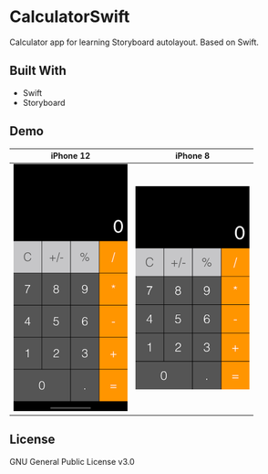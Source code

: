 # CalculatorSwift

Calculator app for learning Storyboard autolayout. Based on Swift.

## Built With

* Swift
* Storyboard

## Demo

| iPhone 12 | iPhone 8 |
| ------------- | ------------- |
| <img src="./assets/MainScreen.png" title="iPhone 12" width=200> | <img src="./assets/MainScreen-iPhone8.png" title="iPhone 8" width=200>  |

## License

GNU General Public License v3.0
